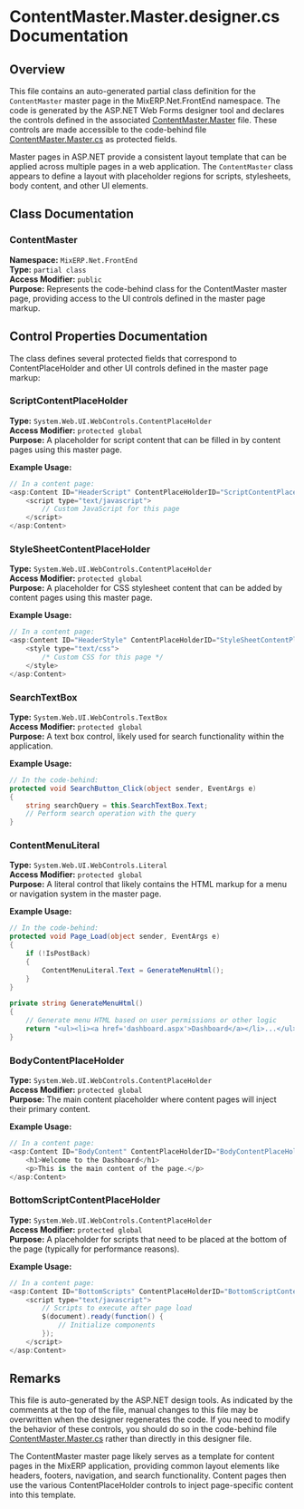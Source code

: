 # ContentMaster.Master.designer.cs Documentation

## Overview

This file contains an auto-generated partial class definition for the `ContentMaster` master page in the MixERP.Net.FrontEnd namespace. The code is generated by the ASP.NET Web Forms designer tool and declares the controls defined in the associated [ContentMaster.Master](ContentMaster.Master.md) file. These controls are made accessible to the code-behind file [ContentMaster.Master.cs](ContentMaster.Master.cs.md) as protected fields.

Master pages in ASP.NET provide a consistent layout template that can be applied across multiple pages in a web application. The `ContentMaster` class appears to define a layout with placeholder regions for scripts, stylesheets, body content, and other UI elements.

## Class Documentation

### ContentMaster

**Namespace:** `MixERP.Net.FrontEnd`  
**Type:** `partial class`  
**Access Modifier:** `public`  
**Purpose:** Represents the code-behind class for the ContentMaster master page, providing access to the UI controls defined in the master page markup.

## Control Properties Documentation

The class defines several protected fields that correspond to ContentPlaceHolder and other UI controls defined in the master page markup:

### ScriptContentPlaceHolder

**Type:** `System.Web.UI.WebControls.ContentPlaceHolder`  
**Access Modifier:** `protected global`  
**Purpose:** A placeholder for script content that can be filled in by content pages using this master page.

**Example Usage:**
```csharp
// In a content page:
<asp:Content ID="HeaderScript" ContentPlaceHolderID="ScriptContentPlaceHolder" runat="server">
    <script type="text/javascript">
        // Custom JavaScript for this page
    </script>
</asp:Content>
```

### StyleSheetContentPlaceHolder

**Type:** `System.Web.UI.WebControls.ContentPlaceHolder`  
**Access Modifier:** `protected global`  
**Purpose:** A placeholder for CSS stylesheet content that can be added by content pages using this master page.

**Example Usage:**
```csharp
// In a content page:
<asp:Content ID="HeaderStyle" ContentPlaceHolderID="StyleSheetContentPlaceHolder" runat="server">
    <style type="text/css">
        /* Custom CSS for this page */
    </style>
</asp:Content>
```

### SearchTextBox

**Type:** `System.Web.UI.WebControls.TextBox`  
**Access Modifier:** `protected global`  
**Purpose:** A text box control, likely used for search functionality within the application.

**Example Usage:**
```csharp
// In the code-behind:
protected void SearchButton_Click(object sender, EventArgs e)
{
    string searchQuery = this.SearchTextBox.Text;
    // Perform search operation with the query
}
```

### ContentMenuLiteral

**Type:** `System.Web.UI.WebControls.Literal`  
**Access Modifier:** `protected global`  
**Purpose:** A literal control that likely contains the HTML markup for a menu or navigation system in the master page.

**Example Usage:**
```csharp
// In the code-behind:
protected void Page_Load(object sender, EventArgs e)
{
    if (!IsPostBack)
    {
        ContentMenuLiteral.Text = GenerateMenuHtml();
    }
}

private string GenerateMenuHtml()
{
    // Generate menu HTML based on user permissions or other logic
    return "<ul><li><a href='dashboard.aspx'>Dashboard</a></li>...</ul>";
}
```

### BodyContentPlaceHolder

**Type:** `System.Web.UI.WebControls.ContentPlaceHolder`  
**Access Modifier:** `protected global`  
**Purpose:** The main content placeholder where content pages will inject their primary content.

**Example Usage:**
```csharp
// In a content page:
<asp:Content ID="BodyContent" ContentPlaceHolderID="BodyContentPlaceHolder" runat="server">
    <h1>Welcome to the Dashboard</h1>
    <p>This is the main content of the page.</p>
</asp:Content>
```

### BottomScriptContentPlaceHolder

**Type:** `System.Web.UI.WebControls.ContentPlaceHolder`  
**Access Modifier:** `protected global`  
**Purpose:** A placeholder for scripts that need to be placed at the bottom of the page (typically for performance reasons).

**Example Usage:**
```csharp
// In a content page:
<asp:Content ID="BottomScripts" ContentPlaceHolderID="BottomScriptContentPlaceHolder" runat="server">
    <script type="text/javascript">
        // Scripts to execute after page load
        $(document).ready(function() {
            // Initialize components
        });
    </script>
</asp:Content>
```

## Remarks

This file is auto-generated by the ASP.NET design tools. As indicated by the comments at the top of the file, manual changes to this file may be overwritten when the designer regenerates the code. If you need to modify the behavior of these controls, you should do so in the code-behind file [ContentMaster.Master.cs](ContentMaster.Master.cs.md) rather than directly in this designer file.

The ContentMaster master page likely serves as a template for content pages in the MixERP application, providing common layout elements like headers, footers, navigation, and search functionality. Content pages then use the various ContentPlaceHolder controls to inject page-specific content into this template.